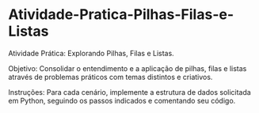 # Atividade-Pratica-Pilhas-Filas-e-Listas
Atividade Prática: Explorando Pilhas, Filas e Listas.

Objetivo: Consolidar o entendimento e a aplicação de pilhas, filas e listas através de problemas práticos com temas distintos e criativos.

Instruções: Para cada cenário, implemente a estrutura de dados solicitada em Python, seguindo os passos indicados e comentando seu código.
